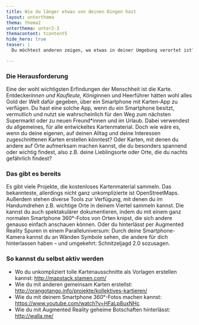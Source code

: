 ```yaml
---
title: Wie du länger etwas von deinen Dingen hast
layout: unterthema
thema: thema2
unterthema: unter2-3
themacontent: tcontent5
hide_hero: true
teaser: |
  Du möchtest anderen zeigen, wo etwas in deiner Umgebung verortet ist? Dann zeichne eine Karte! So geht's.

---
```


### Die Herausforderung
Eine der wohl wichtigsten Erfindungen der Menschheit ist die Karte. Entdecker*innen und Kaufleute, König*innen und Heerführer hätten wohl alles Gold der Welt dafür gegeben, über ein Smartphone mit Karten-App zu verfügen. Du hast eine solche App, wenn du ein Smartphone besitzt, vermutlich und nutzt sie wahrscheinlich für den Weg zum nächsten Supermarkt oder zu neuen Freund*innen und im Urlaub. Dabei verwendest du allgemeines, für alle entwickeltes Kartenmaterial. Doch wie wäre es, wenn du deine eigenen, auf deinen Alltag und deine Interessen zugeschnittenen Karten erstellen könntest? Oder Karten, mit denen du andere auf Orte aufmerksam machen kannst, die du besonders spannend oder wichtig findest, also z.B. deine Lieblingsorte oder Orte, die du nachts gefährlich findest?

### Das gibt es bereits
Es gibt viele Projekte, die kostenloses Kartenmaterial sammeln. Das bekannteste, allerdings nicht ganz unkomplizierte ist OpenStreetMaps. Außerdem stehen diverse Tools zur Verfügung, mit denen du im Handumdrehen z.B. wichtige Orte in deinem Viertel sammeln kannst. Die kannst du auch spektakulärer dokumentieren, indem du mit einem ganz normalen Smartphone 360°-Fotos von Orten knipst, die sich andere genauso einfach anschauen können. Oder du hinterlässt per Augmented Reality Spuren in einem Paralleluniversum: Durch deine Smartphone-Kamera kannst du an Wänden Symbole sehen, die andere für dich hinterlassen haben – und umgekehrt: Schnitzeljagd 2.0 sozusagen.

### So kannst du selbst aktiv werden
* Wo du unkompliziert tolle Kartenausschnitte als Vorlagen erstellen kannst: http://mapstack.stamen.com/
* Wie du mit anderen gemeinsam Karten erstellst: http://orangotango.info/projekte/kollektives-kartieren/
* Wie du mit deinem Smartphone 360°-Fotos machen kannst: https://www.youtube.com/watch?v=HFaLp8uxNHc
* Wie du mit Augmented Reality geheime Botschaften hinterlässt: http://walla.me/

